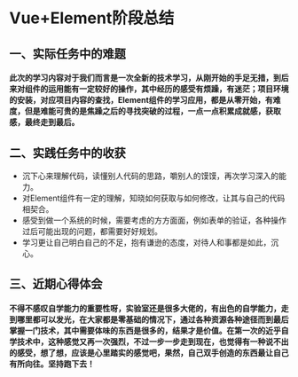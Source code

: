 ﻿# Vue+Element阶段总结


## 一、实际任务中的难题  

#### 此次的学习内容对于我们而言是一次全新的技术学习，从刚开始的手足无措，到后来对组件的运用能有一定较好的操作，其中经历的感受有烦躁，有迷茫；项目环境的安装，对应项目内容的查找，Element组件的学习应用，都是从零开始，有难度，但是难能可贵的是焦躁之后的寻找突破的过程，一点一点积累成就感，获取感，最终走到最后。

## 二、实践任务中的收获  

* 沉下心来理解代码，读懂别人代码的思路，嚼别人的馍馍，再次学习深入的能力。
* 对Element组件有一定的理解，知晓如何获取与如何修改，让其与自己的代码相契合。
* 感受到做一个系统的时候，需要考虑的方方面面，例如表单的验证，各种操作过后可能出现的问题，都需要好好规划。
* 学习更让自己明白自己的不足，抱有谦逊的态度，对待人和事都是如此，沉心。

## 三、近期心得体会  

#### 不得不感叹自学能力的重要性呀，实验室还是很多大佬的，有出色的自学能力，走到哪里都可以发光，在大家都是零基础的情况下，通过各种资源各种途径而到最后掌握一门技术，其中需要体味的东西是很多的，结果才是价值。在第一次的近乎自学技术中，这种感觉又再一次强烈，不过一步一步走到现在，也觉得有一种说不出的感受，想了想，应该是心里踏实的感觉吧，果然，自己双手创造的东西最让自己有所向往。坚持跑下去！
       







